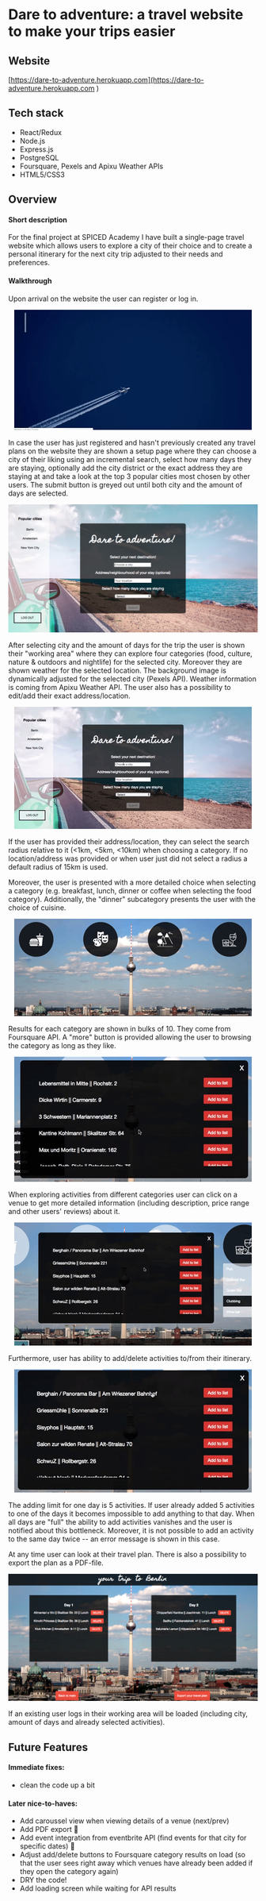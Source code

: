 # Dare to adventure: a travel website to make your trips easier


Website
--------
[https://dare-to-adventure.herokuapp.com](https://dare-to-adventure.herokuapp.com
)


Tech stack
-------- 
- React/Redux
- Node.js
- Express.js
- PostgreSQL
- Foursquare, Pexels and Apixu Weather APIs
- HTML5/CSS3

Overview
--------
#### Short description 
For the final project at SPICED Academy I have built a single-page travel website which allows users to explore a city of their choice and to create a personal itinerary for the next city trip adjusted to their needs and preferences. 

#### Walkthrough
Upon arrival on the website the user can register or log in. 
<p align="center">
  <img src="showcase1.gif"/>
</p>

In case the user has just registered and hasn't previously created any travel plans on the website they are shown a setup page where they can choose a city of their liking using an incremental search, select how many days they are staying, optionally add the city district or the exact address they are staying at and take a look at the top 3 popular cities most chosen by other users. The submit button is greyed out until both city and the amount of days are selected.
<p align="center">
  <img src="showcase2.png"/>
</p>

After selecting city and the amount of days for the trip the user is shown their "working area" where they can explore four categories (food, culture, nature & outdoors and nightlife) for the selected city. Moreover they are shown weather for the selected location. The background image is dynamically adjusted for the selected city (Pexels API). Weather information is coming from Apixu Weather API. The user also has a possibility to edit/add their exact address/location.

<p align="center">
  <img src="showcase3.gif"/>
</p>

If the user has provided their address/location, they can select the search radius relative to it (<1km, <5km, <10km) when choosing a category. If no location/address was provided or when user just did not select a radius a default radius of 15km is used.

Moreover, the user is presented with a more detailed choice when selecting a category (e.g. breakfast, lunch, dinner or coffee when selecting the food category). Additionally, the "dinner" subcategory presents the user with the choice of cuisine.
<p align="center">
  <img src="showcase8.gif"/>
</p>


Results for each category are shown in bulks of 10. They come from Foursquare API. A "more" button is provided allowing the user to browsing the category as long as they like.
<p align="center">
  <img src="showcase7.gif"/>
</p>


When exploring activities from different categories user can click on a venue to get more detailed information (including description, price range and other users' reviews) about it.

<p align="center">
  <img src="showcase4.gif"/>
</p>

Furthermore, user has ability to add/delete activities to/from their itinerary.
<p align="center">
  <img src="showcase5.gif"/>
</p>

The adding limit for one day is 5 activities. If user already added 5 activities to one of the days it becomes impossible to add anything to that day. When all days are "full" the ability to add activities vanishes and the user is notified about this bottleneck. Moreover, it is not possible to add an activity to the same day twice -- an error message is shown in this case.

At any time user can look at their travel plan. There is also a possibility to export the plan as a PDF-file.
<p align="center">
  <img src="showcase6.png"/>
</p>

If an existing user logs in their working area will be loaded (including city, amount of days and already selected activities).

Future Features
--------
#### Immediate fixes:
- clean the code up a bit

#### Later nice-to-haves:
- Add caroussel view when viewing details of a venue (next/prev)
- Add PDF export 📖
- Add event integration from eventbrite API (find events for that city for specific dates) 📅
- Adjust add/delete buttons to Foursquare category results on load (so that the user sees right away which venues have already been added if they open the category again)
- DRY the code!
- Add loading screen while waiting for API results


